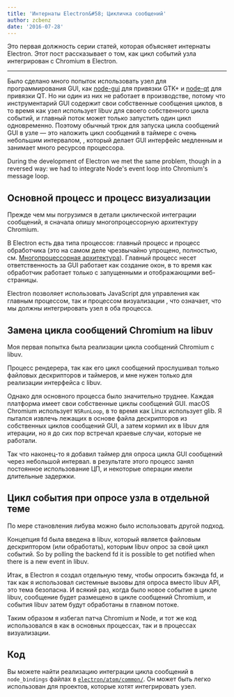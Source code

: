```yaml
---
title: 'Интернаты Electron&#58; Цикличка сообщений'
author: zcbenz
date: '2016-07-28'
---
```


Это первая должность серии статей, которая объясняет интернаты Electron. Этот пост рассказывает о том, как цикл событий узла интегрирован с Chromium в Electron.

---

Было сделано много попыток использовать узел для программирования GUI, как [node-gui](https://github.com/zcbenz/node-gui) для привязки GTK+ и [node-qt](https://github.com/arturadib/node-qt) для привязки QT. Но ни один из них не работает в производстве, потому что инструментарий GUI содержит свои собственные сообщения циклов, в то время как узел использует libuv для своего собственного цикла событий, и главный поток может только запустить один цикл одновременно. Поэтому обычный трюк для запуска цикла сообщений GUI в узле — это наложить цикл сообщений в таймере с очень небольшим интервалом, , который делает GUI интерфейс медленным и занимает много ресурсов процессора.

During the development of Electron we met the same problem, though in a reversed way: we had to integrate Node's event loop into Chromium's message loop.

## Основной процесс и процесс визуализации

Прежде чем мы погрузимся в детали циклической интеграции сообщений, я сначала опишу многопроцессорную архитектуру Chromium.

В Electron есть два типа процессов: главный процесс и процесс обработчика (это на самом деле чрезвычайно упрощено, полностью, см. [Многопроцессорная архитектура](http://dev.chromium.org/developers/design-documents/multi-process-architecture)). Главный процесс несет ответственность за GUI работает как создание окон, в то время как обработчик работает только с запущенными и отображающими веб-страницы.

Electron позволяет использовать JavaScript для управления как главным процессом, так и процессом визуализации , что означает, что мы должны интегрировать узел в оба процесса.

## Замена цикла сообщений Chromium на libuv

Моя первая попытка была реализации цикла сообщений Chromium с libuv.

Процесс рендерера, так как его цикл сообщений прослушивал только файловых дескрипторов и таймеров, и мне нужен только для реализации интерфейса с libuv.

Однако для основного процесса было значительно труднее. Каждая платформа имеет свои собственные циклы сообщений GUI. macOS Chromium использует `NSRunLoop`, в то время как Linux использует glib. Я пытался извлечь лежащих в основе файла дескрипторов из собственных циклов сообщений GUI, а затем кормил их в libuv для итерации, но я до сих пор встречал краевые случаи, которые не работали.

Так что наконец-то я добавил таймер для опроса цикла GUI сообщений через небольшой интервал. в результате этого процесс занял постоянное использование ЦП, и некоторые операции имели длительные задержки.

## Цикл события при опросе узла в отдельной теме

По мере становления либува можно было использовать другой подход.

Концепция fd была введена в libuv, который является файловым дескриптором (или обработать), которым libuv опрос за свой цикл событий. So by polling the backend fd it is possible to get notified when there is a new event in libuv.

Итак, в Electron я создал отдельную тему, чтобы опросить бэкэнда fd, и так как я использовал системные вызовы для опроса вместо libuv API, это тема безопасна. И всякий раз, когда было новое событие в цикле libuv, сообщение будет размещено в цикле сообщений Chromium, и события libuv затем будут обработаны в главном потоке.

Таким образом я избегал патча Chromium и Node, и тот же код использовался в как в основных процессах, так и в процессах визуализации.

## Код

Вы можете найти реализацию интеграции цикла сообщений в `node_bindings` файлах в [`electron/atom/common/`](https://github.com/electron/electron/tree/master/atom/common). Он может быть легко использован для проектов, которые хотят интегрировать узел.

